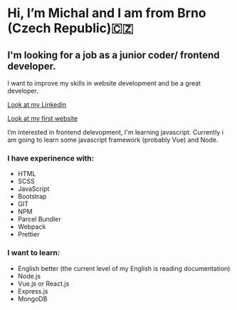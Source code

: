 # Hi, I’m Michal and I am from Brno (Czech Republic)🇨🇿

## <b>I'm looking</b> for a job as a junior coder/ frontend developer.
I want to improve my skills in website development and be a great developer.


[Look at my Linkedin](https://www.linkedin.com/in/vysmich/)


[Look at my first website](http://kovo-vyskocil.epizy.com/)

I’m interested in frontend delevopment, I'm learning javascript. Currently i am going to learn some javascript framework (probably Vue) and Node.

### I have experinence with:
* HTML
* SCSS
* JavaScript
* Bootstrap
* GIT
* NPM
* Parcel Bundler
* Webpack
* Prettier


### I want to learn:
* English better (the current level of my English is reading documentation)
* Node.js
* Vue.js or React.js
* Express.js
* MongoDB

<!---
vysmich/vysmich is a ✨ special ✨ repository because its `README.md` (this file) appears on your GitHub profile.
You can click the Preview link to take a look at your changes.
--->
